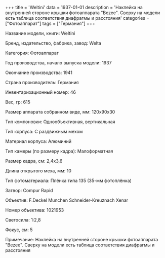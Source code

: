 +++
title = 'Weltini'
data = 1937-01-01
description = 'Наклейка на внутренней стороне крышки фотоаппарата "Bezee". Сверху на модели есть таблица соответствия диафрагмы и расстояния'
categories = ["Фотоаппарат"]
tags = ["Германия"]
+++

Название модели, книги: Weltini

Бренд, издательство, фабрика, завод: Welta

Категория: Фотоаппарат

Год производства, начало выпуска модели: 1937

Окончание производства: 1941

Страна производитель: Германия

Инвентаризационный номер: 46

Вес, гр: 615

Размер аппарата  собранном виде, мм: 120x90x30

Тип компоновки: Однообъективная, вертикальная

Тип корпуса: С раздвижным мехом

Материал корпуса: Алюминий

Тип камеры (по размеру кадра): Малоформатная

Размер кадра, см: 2,4x3,6

Длина открытого меха, мм: 10

Тип фотоматериала: Плёнка типа 135 (35-мм фотоплёнка)

Затвор: Compur Rapid

Объектив: F.Deckel Munchen Schneider-Kreuznach Xenar

Номер объектива: 1021953

Светосила: 1:2,8

Фокус, см: 5

Примечание: Наклейка на внутренней стороне крышки фотоаппарата "Bezee".
Сверху на модели есть таблица соответствия диафрагмы и расстояния

